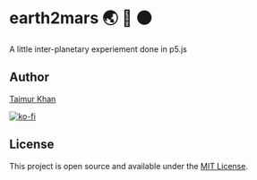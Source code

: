 # earth2mars :earth_asia: :rocket:  :new_moon:

A little inter-planetary experiement done in p5.js


## Author

[Taimur Khan](thisistaimur.me)

[![ko-fi](https://www.ko-fi.com/img/githubbutton_sm.svg)](https://ko-fi.com/D1D019OYD)

## License
This project is open source and available under the [MIT License](https://github.com/thisistaimur/Boilplate-React.Babel.Webpack/blob/master/LICENSE).

